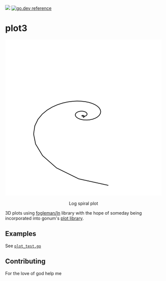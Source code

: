 ![](https://goreportcard.com/badge/github.com/soypat/plot3)
[![go.dev reference](https://pkg.go.dev/badge/github.com/soypat/plot3)](https://pkg.go.dev/github.com/soypat/plot3)

# plot3

![plotspiral](./plotspiral.png)
<figcaption align="center">Log spiral plot</figcaption>


3D plots using [fogleman/ln](https://github.com/fogleman/ln) library with the hope of someday being incorporated into gonum's [plot library](https://github.com/gonum/plot).

## Examples
See [`plot_test.go`](./plot_test.go)

## Contributing
For the love of god help me